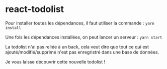 # react-todolist

Pour installer toutes les dépendances, il faut utiliser la commande :
``` yarn install ```

Une fois les dépendances installées, on peut lancer un serveur :
``` yarn start ```

La todolist n'ai pas reliée à un back, cela veut dire que tout ce qui est ajouté/modifié/supprimé n'est pas enregristré dans une base de données.

Je vous laisse découvrir cette nouvelle todolist !
